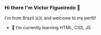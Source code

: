 ### Hi there I'm Victor Figueiredo 👋
  
  I'm from Brazil 🇧🇷 and welcome to my perfil! 
  
- 🌱 I’m currently learning HTML, CSS, JS


